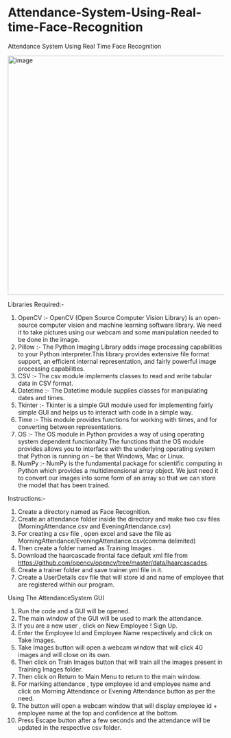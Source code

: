 # Attendance-System-Using-Real-time-Face-Recognition
Attendance System Using Real Time Face Recognition

<img width="558" alt="image" src="https://user-images.githubusercontent.com/54055303/204211801-b8c531a3-ce48-41bc-94c5-6fe6f3cb7d87.png">



Libraries Required:-
1)	OpenCV :- OpenCV (Open Source Computer Vision Library) is an open-source computer vision and machine learning software library. We need it to take pictures using our webcam and some manipulation needed to be done in the image.
2)	Pillow :-  The Python Imaging Library adds image processing capabilities to your Python interpreter.This library provides extensive file format support, an efficient internal representation, and fairly powerful image processing capabilities.
3)	CSV :- The csv module implements classes to read and write tabular data in CSV format.
4)	Datetime :-  The Datetime module supplies classes for manipulating dates and times.
5)	Tkinter :- Tkinter is a simple GUI module used for implementing fairly simple GUI and helps us to interact with code in a simple way.
6)	Time :- This module provides functions for working with times, and for converting between representations.
7)	OS :- The OS module in Python provides a way of using operating system dependent functionality.The functions that the OS module provides allows you to interface with the underlying operating system that Python is running on – be that Windows, Mac or Linux.
8)	NumPy :- NumPy is the fundamental package for scientific computing in Python which provides a multidimensional array object. We just need it to convert our images into some form of an array so that we can store the model that has been trained.


Instructions:-
1) Create a directory named as Face Recognition.
2) Create an attendance folder inside the directory and make two csv files (MorningAttendance.csv and EveningAttendance.csv)
3) For creating a csv file , open excel and save the file as MorningAttendance/EveningAttendance.csv(comma delimited)
4) Then create a folder named as Training Images .
5) Download the haarcascade frontal face default xml file from https://github.com/opencv/opencv/tree/master/data/haarcascades.
6) Create a trainer folder and save trainer.yml file in it.
7) Create a UserDetails csv file that will store id and name of employee that are registered within our program.


Using The AttendanceSystem GUI
1) Run the code and a GUI will be opened.
2) The main window of the GUI will be used to mark the attendance.
3) If you are a new user , click on New Employee ! Sign Up.
4) Enter the Employee Id and Employee Name respectively and click on Take Images.
5) Take Images button will open a webcam window that will click 40 images  and will close on its          own.
6) Then click on Train Images button that will train all the images present in Training Images folder.
7) Then click on Return to Main Menu to return to the main window.
8) For marking attendance , type employee id and employee name and click on Morning Attendance or Evening Attendance button as per the need.
9) The button will open a webcam window that will display employee id + employee name at the top and confidence at the bottom.
10) Press Escape button after a few seconds and the attendance will be updated in the respective csv folder.
 

